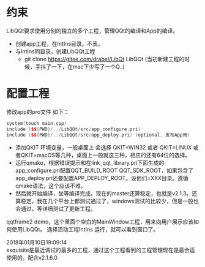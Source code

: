 # 约束 
LibQQt要求使用分别的独立的多个工程，管理QQt的编译和App的编译。
- 创建app工程，在IntIns目录。不表。
- 与IntIns同目录，创建LibQQt工程
  - git clone https://gitee.com/drabel/LibQt LibQQt (当初新建工程的时候，手抖了一下，在mac下少写了一个Q..)

# 配置工程
修改app的pro文件 如下：

```c++
system(touch main.cpp)
include ($${PWD}/../LibQQt/src/app_configure.pri)
include ($${PWD}/../LibQQt/src/app_deploy.pri) (optional, 发布App用)
```

- 添加QKIT 环境变量，一般桌面上 会选择 QKIT=WIN32 或者 QKIT=LINUX 或者QKIT=macOS等几种，桌面上一般就这三种，相应的还有64位的选择。
- 运行qmake，根据错误提示和在link_qqt_library.pri下面生成的app_configure.pri配置QQT_BUILD_ROOT QQT_SDK_ROOT，如果包含了app_deploy.pri还要配置APP_DEPLOY_ROOT。设他们=XXX目录。遵循qmake语法，这个应该不难。
- 然后就开始编译，坐等编译完成。现在的master还算稳定，也就是v2.1.3，还算稳定，我在几个平台上都测试通过了，windows测试的比较少，但是一般也会通过，等详细测试了更新工程。

qqtframe2 demo，这个里面个空白的MainWindow工程，用来向用户展示应该如何使用LibQQt。
选择活动工程IntIns 运行，就可以看到窗口了。

2018年01月10日19:09:14  
exquisite是最近调试的最多的工程，通过这个工程看到的工程管理现在是最合适使用的。配合v2.1.6.0  



